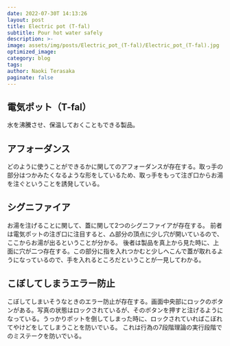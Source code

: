 ```yaml
---
date: 2022-07-30T 14:13:26
layout: post
title: Electric pot (T-fal)
subtitle: Pour hot water safely
description: >-
image: assets/img/posts/Electric_pot_(T-fal)/Electric_pot_(T-fal).jpg
optimized_image: 
category: blog
tags: 
author: Naoki Terasaka
paginate: false
---
```


## 電気ポット（T-fal）

水を沸騰させ、保温しておくこともできる製品。

## アフォーダンス

どのように使うことができるかに関してのアフォーダンスが存在する。取っ手の部分はつかみたくなるような形をしているため、取っ手をもって注ぎ口からお湯を注ぐということを誘発している。

## シグニファイア

お湯を注げることに関して、蓋に関して2つのシグニファイアが存在する。
前者は電気ポットの注ぎ口に注目すると、△部分の頂点に少し穴が開いているので、ここからお湯が出るということが分かる。
後者は製品を真上から見た時に、上面に穴が二つ存在する。この部分に指を入れつかむと少しへこんで蓋が取れるようになっているので、手を入れるところだということが一見してわかる。


## こぼしてしまうエラー防止

こぼしてしまいそうなときのエラー防止が存在する。画面中央部にロックのボタンがある。写真の状態はロックされているが、そのボタンを押すと注げるようになっている。うっかりポットを倒してしまった時に、ロックされていればこぼれてやけどをしてしまうことを防いでいる。
これは行為の7段階理論の実行段階でのミステークを防いでいる。
